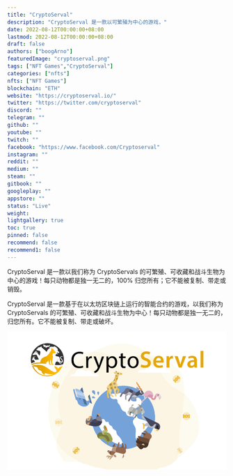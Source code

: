 ```yaml
---
title: "CryptoServal"
description: "CryptoServal 是一款以可繁殖为中心的游戏，"
date: 2022-08-12T00:00:00+08:00
lastmod: 2022-08-12T00:00:00+08:00
draft: false
authors: ["boogArno"]
featuredImage: "cryptoserval.png"
tags: ["NFT Games","CryptoServal"]
categories: ["nfts"]
nfts: ["NFT Games"]
blockchain: "ETH"
website: "https://cryptoserval.io/"
twitter: "https://twitter.com/cryptoserval"
discord: ""
telegram: ""
github: ""
youtube: ""
twitch: ""
facebook: "https://www.facebook.com/Cryptoserval"
instagram: ""
reddit: ""
medium: ""
steam: ""
gitbook: ""
googleplay: ""
appstore: ""
status: "Live"
weight: 
lightgallery: true
toc: true
pinned: false
recommend: false
recommend1: false
---
```

CryptoServal 是一款以我们称为 CryptoServals 的可繁殖、可收藏和战斗生物为中心的游戏！每只动物都是独一无二的，100% 归您所有；它不能被复制、带走或销毁。

CryptoServal 是一款基于在以太坊区块链上运行的智能合约的游戏，以我们称为 CryptoServals 的可繁殖、可收藏和战斗生物为中心！每只动物都是独一无二的，归您所有。它不能被复制、带走或破坏。

![cryptoserval-dapp-games-eth-image1_2fe7cbeafb5d14aa447d1c28c2e1d2f5](cryptoserval-dapp-games-eth-image1_2fe7cbeafb5d14aa447d1c28c2e1d2f5.png)
